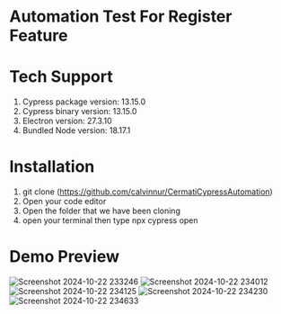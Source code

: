# Automation Test For Register Feature

# Tech Support
1. Cypress package version: 13.15.0
2. Cypress binary version: 13.15.0
3. Electron version: 27.3.10
4. Bundled Node version: 18.17.1


# Installation
1.  git clone (https://github.com/calvinnur/CermatiCypressAutomation)
2.  Open your code editor
3.  Open the folder that we have been cloning 
4.  open your terminal then type npx cypress open



# Demo Preview
![Screenshot 2024-10-22 233246](https://github.com/user-attachments/assets/9c79c331-ec23-4358-867e-abb825a3ef1d)
![Screenshot 2024-10-22 234012](https://github.com/user-attachments/assets/ad81d1f3-8545-45c6-9bed-5738678de657)
![Screenshot 2024-10-22 234125](https://github.com/user-attachments/assets/7aa62e7c-7801-4ae0-abce-fa67e43bb4f0)
![Screenshot 2024-10-22 234230](https://github.com/user-attachments/assets/1dbf2586-28f2-412e-b03b-6e243db43123)
![Screenshot 2024-10-22 234633](https://github.com/user-attachments/assets/aaf76414-f9f8-4ebd-aa97-d07c914a2c7b)




 


